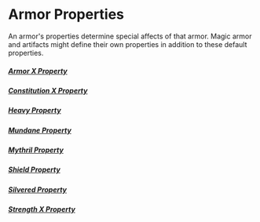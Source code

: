 # Armor Properties
An armor's properties determine special affects of that armor. Magic armor and artifacts might define their own properties in addition to these default properties.
##### [Armor X Property](Armor%20X%20Property.md)
##### [Constitution X Property](Constitution%20X%20Property.md)
##### [Heavy Property](Heavy%20Property.md)
##### [Mundane Property](../../../Material%20Properties/Mundane%20Property.md)
##### [Mythril Property](../../../Material%20Properties/Mythril%20Property.md)
##### [Shield Property](Shield%20Property.md)
##### [Silvered Property](../../../Material%20Properties/Silvered%20Property.md)
##### [Strength X Property](Strength%20X%20Property.md)